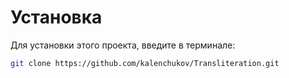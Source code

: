 # Установка

Для установки этого проекта, введите в терминале:

```bash
git clone https://github.com/kalenchukov/Transliteration.git
```
